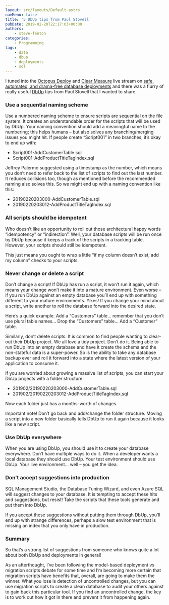 ```yaml
---
layout: src/layouts/Default.astro
navMenu: false
title: '5 DbUp tips from Paul Stovell'
pubDate: 2019-02-20T22:17:03+00:00
authors:
    - steve-fenton
categories:
    - Programming
tags:
    - data
    - dbup
    - deployments
    - sql
---
```


I tuned into the [Octopus Deploy](https://octopus.com/) and [Clear Measure](https://www.clear-measure.com/) live stream on [safe, automated, and drama-free database deployments](https://youtu.be/RAl8rIj9MB8) and there was a flurry of really useful [DbUp](https://dbup.readthedocs.io/en/latest/) tips from Paul Stovell that I wanted to share.

### Use a sequential naming scheme

Use a numbered naming scheme to ensure scripts are sequential on the file system. It creates an understandable order for the scripts that will be used by DbUp. Your naming convention should add a meaningful name to the numbering; this helps humans – but also solves any branching/merging issues you might hit. If people create “Script001” in two branches, it’s okay to end up with:

- Script001-AddCustomerTable.sql
- Script001-AddProductTitleTagIndex.sql

Jeffrey Palermo suggested using a timestamp as the number, which means you don’t need to refer back to the list of scripts to find out the last number. It reduces collisions too, though as mentioned before the recommended naming also solves this. So we might end up with a naming convention like this:

- 20190220203000-AddCustomerTable.sql
- 20190220203012-AddProductTitleTagIndex.sql

### All scripts should be idempotent

Who doesn’t like an opportunity to roll out those architectural happy words “idempotency” or “indirection”. Well, your database scripts will be run once by DbUp because it keeps a track of the scripts in a tracking table. However, your scripts should still be idempotent.

This just means you ought to wrap a little “if my column doesn’t exist, add my column” checks to your scripts.

### Never change or delete a script

Don’t change a script! If DbUp has run a script, it won’t run it again, which means your change won’t make it into a mature environment. Even worse – if you run DbUp against an empty database you’ll end up with something different to your mature environments. Yikes! If you change your mind about a script, write another to roll the database forward into the desired state.

Here’s a quick example. Add a “Customers” table… remember that you don’t use plural table names… Drop the “Customers” table… Add a “Customer” table.

Similarly, don’t delete scripts. It is common to find people wanting to clear-out their DbUp project. We all love a tidy project. Don’t do it. Being able to run DbUp into an empty database and have it create the schema and the non-stateful data is a super-power. So is the ability to take any database backup ever and roll it forward into a state where the latest version of your application to consume it.

If you are worried about growing a massive list of scripts, you can start your DbUp projects with a folder structure:

- 201902/20190220203000-AddCustomerTable.sql
- 201902/20190220203012-AddProductTitleTagIndex.sql

Now each folder just has a months-worth of changes.

Important note! Don’t go back and add/change the folder structure. Moving a script into a new folder basically tells DbUp to run it again because it looks like a new script.

### Use DbUp everywhere

When you are using DbUp, you should use it to create your database everywhere. Don’t have multiple ways to do it. When a developer wants a local database they should use DbUp. Your test environment should use DbUp. Your live environment… well – you get the idea.

### Don’t accept suggestions into production

SQL Management Studio, the Database Tuning Wizard, and even Azure SQL will suggest changes to your database. It is tempting to accept these hits and suggestions, but resist! Take the scripts that these tools generate and put them into DbUp.

If you accept these suggestions without putting them through DbUp, you’ll end up with strange differences, perhaps a slow test environment that is missing an index that you only have in production.

### Summary

So that’s a strong list of suggestions from someone who knows quite a lot about both DbUp and deployments in general!

As an afterthought, I’ve been following the model-based deployment vs migration scripts debate for some time and I’m becoming more certain that migration scripts have benefits that, overall, are going to make them the winner. What you lose is detection of uncontrolled changes, but you can use migration scripts to create a clean database to audit your others against to gain back this particular tool. If you find an uncontrolled change, the key is to work out how it got in there and prevent it from happening again.
